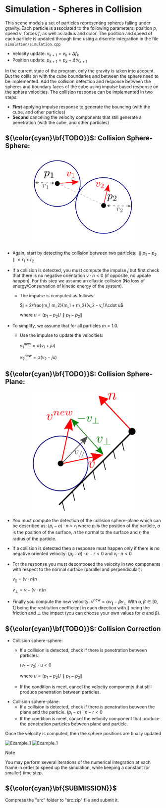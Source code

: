 # Simulation - Spheres in Collision

This scene models a set of particles representing spheres falling under gravity. Each particle is associated to the following parameters: position $p$, speed $v$, forces $f$, as well as radius and color.
The position and speed of each particle is updated through time using a discrete integration in the file `simulation/simulation.cpp`

- Velocity update: $v_{k+1}=v_{k}+\Delta f_k$
- Position update: $p_{k+1} = p_k + \Delta t v_{k+1}$

In the current state of the program, only the gravity is taken into account. But the collision with the cube boundaries and between the sphere need to be implemented. Add the collision detection and response between the spheres and boundary faces of the cube using impulse based response on the sphere velocities.
The collision response can be implemented in two steps:

- **First** applying impulse response to generate the bouncing (with the cube, and other particles)
- **Second** canceling the velocity components that still generate a penetration (with the cube, and other particles)
    
## ${\color{cyan}\bf{TODO}}$: Collision Sphere-Sphere:

<div style="text-align: center;">
<img src="collision_sphere_sphere.png" alt="" width="350"/>
</div>

- Again, start by detecting the collision between two particles:
$\parallel p_1 - p_2 \parallel \leq r_1 + r_2$
- If a collision is detected, you must compute the impulse $j$ but first check that there is no negative orientation $v\cdot n < 0$ (if opposite, no update happen). For this step we assume an ellastic collision (No loss of energy/Conservation of kinetic energy of the system).
    - The impulse is computed as follows:

        $j = 2\frac{m_1 m_2}{m_1 + m_2}(v_2 - v_1)\cdot u$

        $\text{where }u = (p_1 - p_2)/\parallel p_1 - p_2\parallel$

- To simplify, we assume that for all particles $m=1.0$.
    - Use the impulse to update the velocities:

        $v_1^{new} = \alpha(v_1 + ju)$

        $v_2^{new} = \alpha(v_2 - ju)$  

## ${\color{cyan}\bf{TODO}}$: Collision Sphere-Plane: 

<div style="text-align: center;">
<img src="collision_sphere_plane.png" alt="" width="350"/>
</div> 

- You must compute the detection of the collision sphere-plane which can be described as:
        $(p_i - a)\cdot n > r_i$
where $p_i$ is the position of the particle, $a$ is the position of the surface, $n$ the normal to the surface and $r_i$ the radius of the particle.
- If a collision is detected then a response must happen only if there is no negative oriented velocity:
        $(p_i - a)\cdot n - r < 0 \text{ and } v_i\cdot n < 0$
- For the response you must decomposed the velocity in two components with respect to the normal surface (parallel and perpendicular):
    
    $v_{\parallel} = (v \cdot n) n$

    $v_{\bot} = v - (v \cdot n) n$
    
- Finally you compute the new velocity:
        $v^{new} = \alpha v_{\parallel} - \beta v_{\bot}$
        With $\alpha,\beta \in [0,1]$ being the restitution coefficient in each direction with $\parallel$ being the friction and $\bot$ the impact (you can choose your own values for $\alpha$ and $\beta$).

## ${\color{cyan}\bf{TODO}}$: Collision Correction

- Collision sphere-sphere:
    - If a collision is detected, check if there is penetration between particles.
        
        $(v_1 - v_2)\cdot u < 0$

        $\text{where }u = (p_1 - p_2)/\parallel p_1 - p_2 \parallel$
        
    - If the condition is meet, cancel the velocity components that still produce penetration between particles.
- Collision sphere-plane:
    - If a collision is detected, check if there is penetration between the plane and the particle.
    $(p_i - a)\cdot n - r< 0$
    - If the condition is meet, cancel the velocity component that produce the penetration particles between plane and particle.

Once the velocity is computed, then the sphere positions are finally updated

![Example_1](03spherecollidesol1.gif)
![Example_1](03spherecollidesol2.gif)

> [!NOTE]
> You may perform several iterations of the numerical integration at each frame in order to speed up the simulation, while keeping a constant (or smaller) time step.

## ${\color{cyan}\bf{SUBMISSION}}$

Compress the "src" folder to "src.zip" file and submit it.
